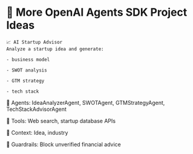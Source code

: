 # 🚀 More OpenAI Agents SDK Project Ideas
    📈 AI Startup Advisor
    Analyze a startup idea and generate:

    - business model

    - SWOT analysis

    - GTM strategy

    - tech stack

🔹 Agents: IdeaAnalyzerAgent, SWOTAgent, GTMStrategyAgent, TechStackAdvisorAgent

🔧 Tools: Web search, startup database APIs

🧠 Context: Idea, industry

🛑 Guardrails: Block unverified financial advice